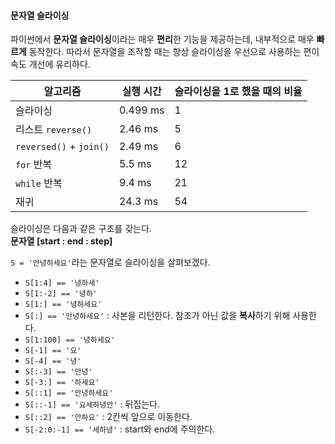 #### 문자열 슬라이싱
파이썬에서 **문자열 슬라이싱**이라는 매우 **편리**한 기능을 제공하는데, 내부적으로 매우 **빠르게** 동작한다. 따라서 문자열을 조작할 때는 항상 슬라이싱을 우선으로 사용하는 편이 속도 개선에 유리하다.

| 알고리즘                    | 실행 시간   | 슬라이싱을 1로 했을 때의 비율 |
|-------------------------|---------|-------------------|
| 슬라이싱                    | 0.499 ms | 1                 |
| 리스트 `reverse()`         | 2.46 ms | 5                 |
| `reversed()` + `join()` | 2.49 ms | 6                 |
| `for` 반복                | 5.5 ms  | 12                |
| `while` 반복              | 9.4 ms  | 21                |
| 재귀                      | 24.3 ms | 54                |

슬라이싱은 다음과 같은 구조를 갖는다.<br>
**문자열 [start : end : step]**

`S = '안녕하세요'`라는 문자열로 슬라이싱을 살펴보겠다.
- `S[1:4] == '녕하세'`
- `S[1:-2] == '녕하'`
- `S[1:] == '녕하세요'`
- `S[:] == '안녕하세요'` : 사본을 리턴한다. 참조가 아닌 값을 **복사**하기 위해 사용한다.
- `S[1:100] == '녕하세요'`
- `S[-1] == '요'`
- `S[-4] == '녕'`
- `S[:-3] == '안녕'`
- `S[-3:] == '하세요'`
- `S[::1] == '안녕하세요'`
- `S[::-1] == '요세하녕안'` : 뒤집는다.
- `S[::2] == '안하요'` : 2칸씩 앞으로 이동한다.
- `S[-2:0:-1] == '세하녕'` : start와 end에 주의한다.